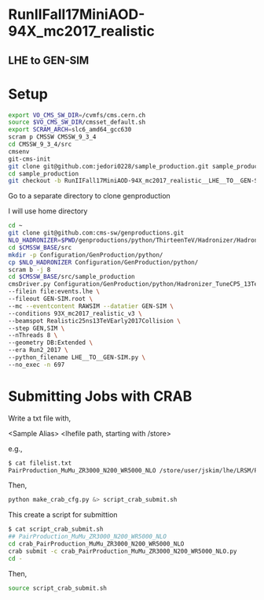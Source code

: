 RunIIFall17MiniAOD-94X_mc2017_realistic
====

LHE to GEN-SIM
----

# Setup

```bash
export VO_CMS_SW_DIR=/cvmfs/cms.cern.ch
source $VO_CMS_SW_DIR/cmsset_default.sh
export SCRAM_ARCH=slc6_amd64_gcc630
scram p CMSSW CMSSW_9_3_4
cd CMSSW_9_3_4/src
cmsenv
git-cms-init
git clone git@github.com:jedori0228/sample_production.git sample_production
cd sample_production
git checkout -b RunIIFall17MiniAOD-94X_mc2017_realistic__LHE__TO__GEN-SIM origin/RunIIFall17MiniAOD-94X_mc2017_realistic__LHE__TO__GEN-SIM
```
Go to a separate directory to clone genproduction

I will use home directory

```bash
cd ~
git clone git@github.com:cms-sw/genproductions.git
NLO_HADRONIZER=$PWD/genproductions/python/ThirteenTeV/Hadronizer/Hadronizer_TuneCP5_13TeV_aMCatNLO_0p_LHE_pythia8_cff.py
cd $CMSSW_BASE/src
mkdir -p Configuration/GenProduction/python/
cp $NLO_HADRONIZER Configuration/GenProduction/python/
scram b -j 8
cd $CMSSW_BASE/src/sample_production
cmsDriver.py Configuration/GenProduction/python/Hadronizer_TuneCP5_13TeV_aMCatNLO_0p_LHE_pythia8_cff.py \
--filein file:events.lhe \
--fileout GEN-SIM.root \
--mc --eventcontent RAWSIM --datatier GEN-SIM \
--conditions 93X_mc2017_realistic_v3 \
--beamspot Realistic25ns13TeVEarly2017Collision \
--step GEN,SIM \
--nThreads 8 \
--geometry DB:Extended \
--era Run2_2017 \
--python_filename LHE__TO__GEN-SIM.py \
--no_exec -n 697
```

# Submitting Jobs with CRAB

Write a txt file with,

\<Sample Alias\> \<lhefile path, starting with /store\>

e.g.,

```bash
$ cat filelist.txt 
PairProduction_MuMu_ZR3000_N200_WR5000_NLO /store/user/jskim/lhe/LRSM/PairProduction_MuMu_ZR3000_N200_WR5000_NLO/events.lhe 
```

Then, 

```bash
python make_crab_cfg.py &> script_crab_submit.sh
```

This create a script for submittion

```bash
$ cat script_crab_submit.sh 
## PairProduction_MuMu_ZR3000_N200_WR5000_NLO
cd crab_PairProduction_MuMu_ZR3000_N200_WR5000_NLO
crab submit -c crab_PairProduction_MuMu_ZR3000_N200_WR5000_NLO.py
cd -
```

Then,

```bash
source script_crab_submit.sh
```

